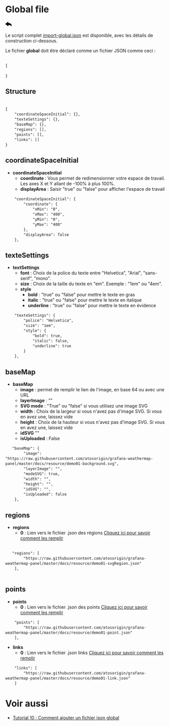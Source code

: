 # Global file

[![](../../screenshots/other/Go-back.png)](README.md)

Le script complet [import-global.json](../../../../demo/import-global.json) est disponible, avec les détails de construction ci-dessous.

Le fichier **global** doit être déclaré comme un fichier JSON comme ceci :

```

{

}

```

## Structure

```

{
    "coordinateSpaceInitial": {},
    "texteSettings": {},
    "baseMap": {},
    "regions": [],
    "points": [],
    "links": []
}

```

## coordinateSpaceInitial

- **coordinateSpaceInitial**
  - **coordinate** : Vous permet de redimensionner votre espace de travail. Les axes X et Y allant de -100% à plus 100%.
  - **displayArea** : Saisir "true" ou "false" pour afficher l'espace de travail

```
    "coordinateSpaceInitial": {
        "coordinate": {
            "xMin": "0",
            "xMax": "400",
            "yMin": "0",
            "yMax": "400"
        },
        "displayArea": false
    },
```

## texteSettings

- **textSettings**
  - **font** : Choix de la police du texte entre "Helvetica", "Arial", "sans-serif", "mono".
  - **size** : Choix de la taille du texte en "em". Exemple : "1em" ou "4em".
  - **style**
    - **bold** : "true" ou "false" pour mettre le texte en gras
    - **italic** : "true" ou "false" pour mettre le texte en italique
    - **underline** : "true" ou "false" pour mettre le texte en évidence

```
    "texteSettings": {
        "police": "Helvetica",
        "size": "1em",
        "style": {
            "bold": true,
            "italic": false,
            "underline": true
        }
    },

```

## baseMap

- **baseMap**
  - **image** : permet de remplir le lien de l'image, en base 64 ou avec une URL
  - **layerImage** : ""
  - **SVG mode** : "True" ou "false" si vous utilisez une image SVG
  - **width** : Choix de la largeur si vous n'avez pas d'image SVG. Si vous en avez une, laissez vide
  - **height** : Choix de la hauteur si vous n'avez pas d'image SVG. Si vous en avez une, laissez vide
  - **idSVG** ""
  - **isUploaded** : False

```
   "baseMap": {
        "image": "https://raw.githubusercontent.com/atosorigin/grafana-weathermap-panel/master/docs/resource/demo01-background.svg",
        "layerImage": "",
        "modeSVG": true,
        "width": "",
        "height": "",
        "idSVG": "",
        "isUploaded": false
    },

```

## regions

- **regions**
  - **0** : Lien vers le fichier .json des régions [Cliquez ici pour savoir comment les remplir](import-region.md)

```

   "regions": [
        "https://raw.githubusercontent.com/atosorigin/grafana-weathermap-panel/master/docs/resource/demo01-svgRegion.json"
    ],


```

## points

- **points**
  - **0** : Lien vers le fichier .json des points [Cliquez ici pour savoir comment les remplir](import-point.md)

```
    "points": [
        "https://raw.githubusercontent.com/atosorigin/grafana-weathermap-panel/master/docs/resource/demo01-point.json"
    ],

```

- **links**
  - **0** : Lien vers le fichier .json links [Cliquez ici pour savoir comment les remplir](import-links.md)

```
    "links": [
        "https://raw.githubusercontent.com/atosorigin/grafana-weathermap-panel/master/docs/resource/demo01-link.json"
    ]

```

# Voir aussi

- [Tutorial 10 : Comment ajouter un fichier json global](../demo/tutorial10.md)
